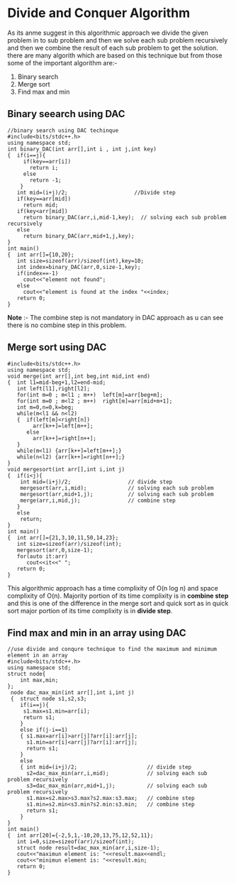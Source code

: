 # Divide and Conquer Algorithm
As its anme suggest in this algorithmic approach we divide the given problem in to sub problem and then we solve each sub problem recursively and then we combine the result of each sub problem to get the solution.<br>
there are many algorith which are based on this technique but from those some of the important algorithm are:-<br>
1. Binary search 
2. Merge sort
3. Find max and min
## Binary seearch using DAC
```
//binary search using DAC techinque
#include<bits/stdc++.h>
using namespace std;
int binary_DAC(int arr[],int i , int j,int key)
{  if(i==j){
     if(key==arr[i])
       return i;
     else
       return -1;
    }
   int mid=(i+j)/2;                     //Divide step
   if(key==arr[mid])
     return mid;
   if(key<arr[mid]) 
     return binary_DAC(arr,i,mid-1,key);  // solving each sub problem recursively
   else 
     return binary_DAC(arr,mid+1,j,key);  
}
int main()
{  int arr[]={10,20};
   int size=sizeof(arr)/sizeof(int),key=10;
   int index=binary_DAC(arr,0,size-1,key);
   if(index==-1)
     cout<<"element not found";
   else 
     cout<<"element is found at the index "<<index;
   return 0;
}
```
**Note** :- The combine step is not mandatory in DAC approach as u can see there is no combine step in this problem.
## Merge sort using DAC
```
#include<bits/stdc++.h>
using namespace std;
void merge(int arr[],int beg,int mid,int end)
{  int l1=mid-beg+1,l2=end-mid;
   int left[l1],right[l2];
   for(int m=0 ; m<l1 ; m++)  left[m]=arr[beg+m];
   for(int m=0 ; m<l2 ; m++)  right[m]=arr[mid+m+1];
   int m=0,n=0,k=beg;
   while(m<l1 && n<l2)
   {  if(left[m]<right[n])
        arr[k++]=left[m++];
      else
        arr[k++]=right[n++];
   }
   while(m<l1) {arr[k++]=left[m++];}
   while(n<l2) {arr[k++]=right[n++];}
}
void mergesort(int arr[],int i,int j)
{  if(i<j){
    int mid=(i+j)/2;                  // divide step
    mergesort(arr,i,mid);             // solving each sub problem
    mergesort(arr,mid+1,j);           // solving each sub problem
    merge(arr,i,mid,j);               // combine step
   }
   else 
    return;
}
int main()
{  int arr[]={21,3,10,11,50,14,23};
   int size=sizeof(arr)/sizeof(int);
   mergesort(arr,0,size-1);
   for(auto it:arr)
      cout<<it<<" ";
   return 0;
}
```
This algorithmic approach has a time complixity of O(n log n) and space complixity of O(n). Majority portion of its time complixity is in **combine step** and this is one of the difference in the merge sort and quick sort as in quick sort major portion of its time complixity is in **divide step**.
## Find max and min in an array using DAC
```
//use divide and conqure technique to find the maximum and minimum element in an array
#include<bits/stdc++.h>
using namespace std;
struct node{
    int max,min;
};
 node dac_max_min(int arr[],int i,int j)
 {  struct node s1,s2,s3;
    if(i==j){
     s1.max=s1.min=arr[i];
     return s1;
    }
    else if(j-i==1)
    { s1.max=arr[i]>arr[j]?arr[i]:arr[j];
      s1.min=arr[i]<arr[j]?arr[i]:arr[j];
      return s1;
    }
    else
    { int mid=(i+j)/2;                      // divide step
      s2=dac_max_min(arr,i,mid);            // solving each sub problem recursively
      s3=dac_max_min(arr,mid+1,j);          // solving each sub problem recursively
      s1.max=s2.max>s3.max?s2.max:s3.max;   // combine step
      s1.min=s2.min<s3.min?s2.min:s3.min;   // combine step
      return s1;
    }
}
int main()
{  int arr[20]={-2,5,1,-10,20,13,75,12,52,11};
   int i=0,size=sizeof(arr)/sizeof(int);
   struct node result=dac_max_min(arr,i,size-1);
   cout<<"maximun element is: "<<result.max<<endl;
   cout<<"minimun element is: "<<result.min;
   return 0;
}
```